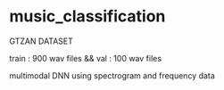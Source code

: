 # music_classification

GTZAN DATASET

train : 900 wav files &&
val : 100 wav files

multimodal DNN using spectrogram and frequency data 

